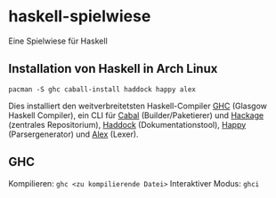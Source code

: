 # haskell-spielwiese
Eine Spielwiese für Haskell

## Installation von Haskell in Arch Linux

`pacman -S ghc caball-install haddock happy alex`

Dies installiert den weitverbreitetsten Haskell-Compiler [GHC](https://www.haskell.org/ghc/) (Glasgow Haskell
Compiler), ein CLI für [Cabal](https://www.haskell.org/cabal/) (Builder/Paketierer) und [Hackage](https://hackage.haskell.org/) (zentrales Repositorium), [Haddock](https://www.haskell.org/haddock/) (Dokumentationstool), [Happy](https://www.haskell.org/happy/) (Parsergenerator) und [Alex](https://www.haskell.org/alex/) (Lexer).

## GHC

Kompilieren: `ghc <zu kompilierende Datei>`
Interaktiver Modus: `ghci`
